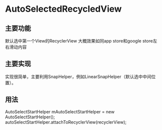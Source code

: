 # AutoSelectedRecycledView
   
## 主要功能
   默认选中第一个View的RecyclerView
   大概效果如同app store和google store左右滑动内容
   
## 主要实现
   实现很简单，主要利用SnapHelper，例如LinearSnapHelper（默认选中中间位置）。

## 用法
   AutoSelectStartHelper mAutoSelectStartHelper = new AutoSelectStartHelper();
   autoSelectStartHelper.attachToRecyclerView(recyclerView);

